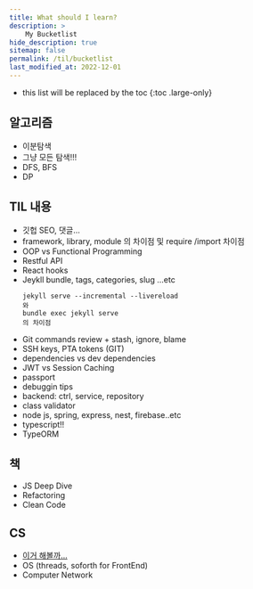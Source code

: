 ```yaml
---
title: What should I learn?
description: > 
    My Bucketlist
hide_description: true
sitemap: false
permalink: /til/bucketlist
last_modified_at: 2022-12-01
---
```


* this list will be replaced by the toc
{:toc .large-only}

## 알고리즘
- 이분탐색
- 그냥 모든 탐색!!!
- DFS, BFS
- DP 

## TIL 내용

- 깃헙 SEO, 댓글...
- framework, library, module 의 차이점 및 require /import 차이점 
- OOP vs Functional Programming
- Restful API
- React hooks 
- Jeykll bundle, tags, categories, slug ...etc
    ```
    jekyll serve --incremental --livereload
    와
    bundle exec jekyll serve 
    의 차이점
    ```
- Git commands review + stash, ignore, blame
- SSH keys, PTA tokens (GIT)
- dependencies vs dev dependencies
- JWT vs Session Caching
- passport
- debuggin tips
- backend: ctrl, service, repository
- class validator
- node js, spring, express, nest, firebase..etc
- typescript!! 
- TypeORM

## 책 

- JS Deep Dive
- Refactoring 
- Clean Code 


## CS  

- [이거 해볼까...](https://fastcampus.co.kr/dev_online_upjscodingtest)
- OS (threads, soforth for FrontEnd)
- Computer Network 
